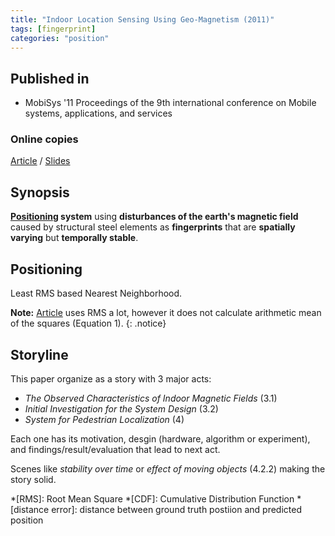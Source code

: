 ```yaml
---
title: "Indoor Location Sensing Using Geo-Magnetism (2011)"
tags: [fingerprint]
categories: "position"
---
```


## Published in
- MobiSys '11 Proceedings of the 9th international conference on Mobile systems, applications, and services

### Online copies
[Article][article_link]
/
[Slides](https://sigmobile.org/mobisys/2011/slides/magnetism.pdf)

## Synopsis
**[Positioning](#positioning) system** using **disturbances of the earth's magnetic field** caused by structural steel elements as **fingerprints** that are **spatially varying** but **temporally stable**.

## Positioning
Least RMS based Nearest Neighborhood.

**Note:** [Article](article_link) uses RMS a lot, however it does not calculate arithmetic mean of the squares (Equation 1).
{: .notice}

## Storyline
This paper organize as a story with 3 major acts:
- *The Observed Characteristics of Indoor Magnetic Fields* (3.1)
- *Initial Investigation for the System Design* (3.2)
- *System for Pedestrian Localization* (4)

Each one has its motivation, desgin (hardware, algorithm or experiment), and findings/result/evaluation that lead to next act.

Scenes like *stability over time* or *effect of moving objects* (4.2.2) making the story solid.

[article_link]: https://www.media.mit.edu/speech/papers/2011/positioning.systems.pdf

*[RMS]: Root Mean Square
*[CDF]: Cumulative Distribution Function
*[distance error]: distance between ground truth postiion and predicted position